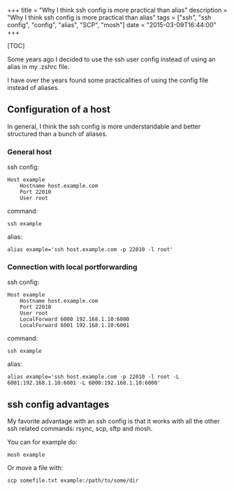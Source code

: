 +++
title = "Why I think ssh config is more practical than alias"
description = "Why I think ssh config is more practical than alias"
tags = ["ssh", "ssh config", "config", "alias", "SCP", "mosh"]
date = "2015-03-09T16:44:00"
+++

[TOC]

Some years ago I decided to use the ssh user config instead of using an alias in my .zshrc file.

I have over the years found some practicalities of using the config file instead of aliases.

## Configuration of a host
In general, I think the ssh config is more understandable and better structured than a bunch of aliases.

### General host
ssh config:

    
    Host example
        Hostname host.example.com
        Port 22010
        User root

command:

    
    ssh example

alias:

    
    alias example='ssh host.example.com -p 22010 -l root'

### Connection with local portforwarding
ssh config:

    
    Host example
        Hostname host.example.com
        Port 22010
        User root
        LocalForward 6000 192.168.1.10:6000
        LocalForward 6001 192.168.1.10:6001

command:

    
    ssh example

alias:

    
    alias example='ssh host.example.com -p 22010 -l root -L 6001:192.168.1.10:6001 -L 6000:192.168.1.10:6000'

## ssh config advantages
My favorite advantage with an ssh config is that it works with all the other ssh related commands: rsync, scp, sftp and mosh.

You can for example do:

    
    mosh example

Or move a file with:

    
    scp somefile.txt example:/path/to/some/dir

